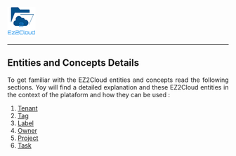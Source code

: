 ![Logo EZ2Cloud](../../images/ez2cloud2.png)
<hr>

## Entities and Concepts Details
<div style='text-align: justify;'> 
<p>
To get familiar with the EZ2Cloud entities and concepts read the following sections. Yoy will find a detailed explanation and these EZ2Cloud entities in the context of the plataform and how they can be used :
</p>
</div>

1. [Tenant](tenant.md)
2. [Tag](tag.md)
3. [Label](label.md)
5. [Owner](owner.md)
4. [Project](project.md)
5. [Task](task.md)

